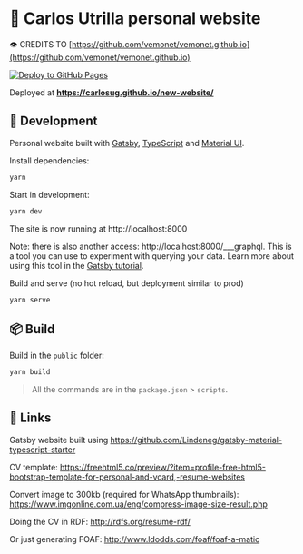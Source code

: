 # 👤 Carlos Utrilla personal website

👁 CREDITS TO [https://github.com/vemonet/vemonet.github.io](https://github.com/vemonet/vemonet.github.io)

[![Deploy to GitHub Pages](https://github.com/carlosug/carlosug.github.io/actions/workflows/deploy.yml/badge.svg)](https://github.com/carlosug/carlosug.github.io/actions/workflows/deploy-gh-pages.yml)

Deployed at **https://carlosug.github.io/new-website/**

## 🔧 Development

Personal website built with [Gatsby](https://www.gatsbyjs.com/), [TypeScript](https://www.typescriptlang.org/) and [Material UI](https://mui.com/core).

Install dependencies:

```bash
yarn
```


Start in development:

```bash
yarn dev
```

The site is now running at http://localhost:8000

Note: there is also another access: http://localhost:8000/___graphql. This is a tool you can use to experiment with querying your data. Learn more about using this tool in the [Gatsby tutorial](https://www.gatsbyjs.org/tutorial/part-five/#introducing-graphiql).

Build and serve (no hot reload, but deployment similar to prod)

```bash
yarn serve
```

## 📦️ Build

Build in the `public` folder:

```bash
yarn build
```

> All the commands are in the `package.json` > `scripts`.

## 🔗 Links

Gatsby website built using https://github.com/Lindeneg/gatsby-material-typescript-starter

CV template: https://freehtml5.co/preview/?item=profile-free-html5-bootstrap-template-for-personal-and-vcard,-resume-websites

Convert image to 300kb (required for WhatsApp thumbnails): https://www.imgonline.com.ua/eng/compress-image-size-result.php

Doing the CV in RDF: http://rdfs.org/resume-rdf/

Or just generating FOAF: http://www.ldodds.com/foaf/foaf-a-matic
